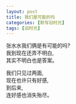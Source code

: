 ```yaml
---
layout: post
title: 我们是可能的吗
categories: [默写旧时光]
tags: [旧时光]
---
```

张水水我们俩是有可能的吗?    
我到现在还弄不明白,   
其实不明白也是答案。

我们只见过两面,   
现在也许只有好感,   
到后来,   
连好感也消失殆尽。

